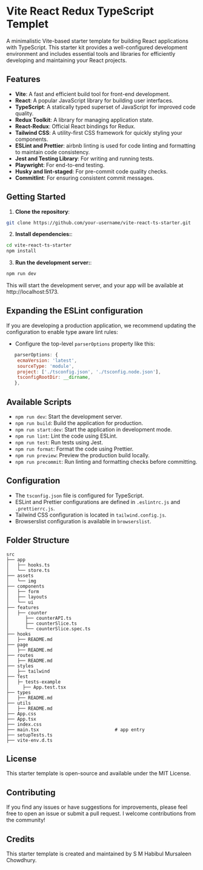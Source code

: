 # Vite React Redux TypeScript Templet

A minimalistic Vite-based starter template for building React applications with TypeScript. This starter kit provides a well-configured development environment and includes essential tools and libraries for efficiently developing and maintaining your React projects.

## Features

- **Vite**: A fast and efficient build tool for front-end development.
- **React**: A popular JavaScript library for building user interfaces.
- **TypeScript**: A statically typed superset of JavaScript for improved code quality.
- **Redux Toolkit**: A library for managing application state.
- **React-Redux**: Official React bindings for Redux.
- **Tailwind CSS**: A utility-first CSS framework for quickly styling your components.
- **ESLint and Prettier**: airbnb linting is used for code linting and formatting to maintain code consistency.
- **Jest and Testing Library**: For writing and running tests.
- **Playwright**: For end-to-end testing.
- **Husky and lint-staged**: For pre-commit code quality checks.
- **Commitlint**: For ensuring consistent commit messages.

## Getting Started

1. **Clone the repository**:

```bash
git clone https://github.com/your-username/vite-react-ts-starter.git
```

2. **Install dependencies:**:

```bash
cd vite-react-ts-starter
npm install
```

3. **Run the development server:**:

```bash
npm run dev
```

This will start the development server, and your app will be available at http://localhost:5173.

## Expanding the ESLint configuration

If you are developing a production application, we recommend updating the configuration to enable type aware lint rules:

- Configure the top-level `parserOptions` property like this:

```js
   parserOptions: {
    ecmaVersion: 'latest',
    sourceType: 'module',
    project: ['./tsconfig.json', './tsconfig.node.json'],
    tsconfigRootDir: __dirname,
   },
```

## Available Scripts

- `npm run dev`: Start the development server.
- `npm run build`: Build the application for production.
- `npm run start:dev`: Start the application in development mode.
- `npm run lint`: Lint the code using ESLint.
- `npm run test`: Run tests using Jest.
- `npm run format`: Format the code using Prettier.
- `npm run preview`: Preview the production build locally.
- `npm run precommit`: Run linting and formatting checks before committing.

## Configuration

- The `tsconfig.json` file is configured for TypeScript.
- ESLint and Prettier configurations are defined in `.eslintrc.js` and `.prettierrc.js`.
- Tailwind CSS configuration is located in `tailwind.config.js`.
- Browserslist configuration is available in `browserslist`.

## Folder Structure

```
src
├── app
│   ├── hooks.ts
│   └── store.ts
├── assets
│   └── img
├── components
│   ├── form
│   ├── layouts
│   └── ui
├── features
│   ├── counter
│      ├── counterAPI.ts
│      ├── counterSlice.ts
│      └── counterSlice.spec.ts
├── hooks
│   ├── README.md
├── page
│   ├── README.md
├── routes
│   ├── README.md
├── styles
│   ├── tailwind
├── Test
│   ├─ tests-example
│     ├── App.test.tsx
├── types
│   ├── README.md
├── utils
│   ├── README.md
├── App.css
├── App.tsx
├── index.css
├── main.tsx                            # app entry
├── setupTests.ts
├── vite-env.d.ts
```

## License

This starter template is open-source and available under the MIT License.

## Contributing

If you find any issues or have suggestions for improvements, please feel free to open an issue or submit a pull request. I welcome contributions from the community!

## Credits

This starter template is created and maintained by S M Habibul Mursaleen Chowdhury.
